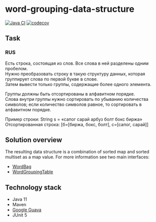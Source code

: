 # word-grouping-data-structure

[![Java CI](https://github.com/mfvanek/word-grouping-data-structure/actions/workflows/tests.yml/badge.svg)](https://github.com/mfvanek/word-grouping-data-structure/actions/workflows/tests.yml)
[![codecov](https://codecov.io/gh/mfvanek/word-grouping-data-structure/branch/master/graph/badge.svg?token=Y1C4H8O8P5)](https://codecov.io/gh/mfvanek/word-grouping-data-structure)

## Task
### RUS
Есть строка, состоящая из слов. Все слова в ней разделены одним пробелом.  
Нужно преобразовать строку в такую структуру данных, которая группирует слова по первой букве в слове.  
Затем вывести только группы, содержащие более одного элемента.  

Группы должны быть отсортированы в алфавитном порядке.  
Слова внутри группы нужно сортировать по убыванию количества символов; если количество символов равное, то сортировать в алфавитном порядке.  

Пример строки: String s = «сапог сарай арбуз болт бокс биржа»  
Отсортированная строка: [б=[биржа, бокс, болт], c=[caпог, сарай]]

## Solution overview
The resulting data structure is a combination of sorted map and sorted multiset as a map value.
For more information see two main interfaces:
- [WordBag](https://github.com/mfvanek/word-grouping-data-structure/blob/master/src/main/java/io/github/mfvanek/word/grouping/interfaces/WordBag.java)
- [WordGroupingTable](https://github.com/mfvanek/word-grouping-data-structure/blob/master/src/main/java/io/github/mfvanek/word/grouping/interfaces/WordGroupingTable.java)

## Technology stack
- Java 11
- Maven
- [Google Guava](https://github.com/google/guava)
- JUnit 5
